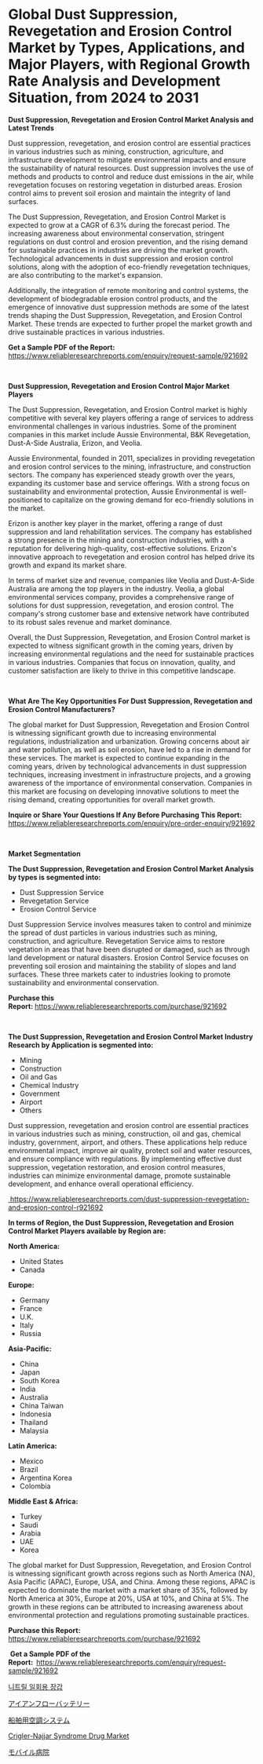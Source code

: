 <p><h1>Global Dust Suppression, Revegetation and Erosion Control Market by Types, Applications, and Major Players, with Regional Growth Rate Analysis and Development Situation, from 2024 to 2031</h1></p><p><strong>Dust Suppression, Revegetation and Erosion Control Market Analysis and Latest Trends</strong></p>
<p><p>Dust suppression, revegetation, and erosion control are essential practices in various industries such as mining, construction, agriculture, and infrastructure development to mitigate environmental impacts and ensure the sustainability of natural resources. Dust suppression involves the use of methods and products to control and reduce dust emissions in the air, while revegetation focuses on restoring vegetation in disturbed areas. Erosion control aims to prevent soil erosion and maintain the integrity of land surfaces.</p><p>The Dust Suppression, Revegetation, and Erosion Control Market is expected to grow at a CAGR of 6.3% during the forecast period. The increasing awareness about environmental conservation, stringent regulations on dust control and erosion prevention, and the rising demand for sustainable practices in industries are driving the market growth. Technological advancements in dust suppression and erosion control solutions, along with the adoption of eco-friendly revegetation techniques, are also contributing to the market's expansion.</p><p>Additionally, the integration of remote monitoring and control systems, the development of biodegradable erosion control products, and the emergence of innovative dust suppression methods are some of the latest trends shaping the Dust Suppression, Revegetation, and Erosion Control Market. These trends are expected to further propel the market growth and drive sustainable practices in various industries.</p></p>
<p><strong>Get a Sample PDF of the Report:&nbsp;</strong> <a href="https://www.reliableresearchreports.com/enquiry/request-sample/921692">https://www.reliableresearchreports.com/enquiry/request-sample/921692</a></p>
<p>&nbsp;</p>
<p><strong>Dust Suppression, Revegetation and Erosion Control Major Market Players</strong></p>
<p><p>The Dust Suppression, Revegetation, and Erosion Control market is highly competitive with several key players offering a range of services to address environmental challenges in various industries. Some of the prominent companies in this market include Aussie Environmental, B&K Revegetation, Dust-A-Side Australia, Erizon, and Veolia.</p><p>Aussie Environmental, founded in 2011, specializes in providing revegetation and erosion control services to the mining, infrastructure, and construction sectors. The company has experienced steady growth over the years, expanding its customer base and service offerings. With a strong focus on sustainability and environmental protection, Aussie Environmental is well-positioned to capitalize on the growing demand for eco-friendly solutions in the market.</p><p>Erizon is another key player in the market, offering a range of dust suppression and land rehabilitation services. The company has established a strong presence in the mining and construction industries, with a reputation for delivering high-quality, cost-effective solutions. Erizon's innovative approach to revegetation and erosion control has helped drive its growth and expand its market share.</p><p>In terms of market size and revenue, companies like Veolia and Dust-A-Side Australia are among the top players in the industry. Veolia, a global environmental services company, provides a comprehensive range of solutions for dust suppression, revegetation, and erosion control. The company's strong customer base and extensive network have contributed to its robust sales revenue and market dominance.</p><p>Overall, the Dust Suppression, Revegetation, and Erosion Control market is expected to witness significant growth in the coming years, driven by increasing environmental regulations and the need for sustainable practices in various industries. Companies that focus on innovation, quality, and customer satisfaction are likely to thrive in this competitive landscape.</p></p>
<p>&nbsp;</p>
<p><strong>What Are The Key Opportunities For Dust Suppression, Revegetation and Erosion Control Manufacturers?</strong></p>
<p><p>The global market for Dust Suppression, Revegetation and Erosion Control is witnessing significant growth due to increasing environmental regulations, industrialization and urbanization. Growing concerns about air and water pollution, as well as soil erosion, have led to a rise in demand for these services. The market is expected to continue expanding in the coming years, driven by technological advancements in dust suppression techniques, increasing investment in infrastructure projects, and a growing awareness of the importance of environmental conservation. Companies in this market are focusing on developing innovative solutions to meet the rising demand, creating opportunities for overall market growth.</p></p>
<p><strong>Inquire or Share Your Questions If Any Before Purchasing This Report:</strong> <a href="https://www.reliableresearchreports.com/enquiry/pre-order-enquiry/921692">https://www.reliableresearchreports.com/enquiry/pre-order-enquiry/921692</a></p>
<p>&nbsp;</p>
<p><strong>Market Segmentation</strong></p>
<p><strong>The Dust Suppression, Revegetation and Erosion Control Market Analysis by types is segmented into:</strong></p>
<p><ul><li>Dust Suppression Service</li><li>Revegetation Service</li><li>Erosion Control Service</li></ul></p>
<p><p>Dust Suppression Service involves measures taken to control and minimize the spread of dust particles in various industries such as mining, construction, and agriculture. Revegetation Service aims to restore vegetation in areas that have been disrupted or damaged, such as through land development or natural disasters. Erosion Control Service focuses on preventing soil erosion and maintaining the stability of slopes and land surfaces. These three markets cater to industries looking to promote sustainability and environmental conservation.</p></p>
<p><strong>Purchase this Report:&nbsp;</strong><a href="https://www.reliableresearchreports.com/purchase/921692">https://www.reliableresearchreports.com/purchase/921692</a></p>
<p>&nbsp;</p>
<p><strong>The Dust Suppression, Revegetation and Erosion Control Market Industry Research by Application is segmented into:</strong></p>
<p><ul><li>Mining</li><li>Construction</li><li>Oil and Gas</li><li>Chemical Industry</li><li>Government</li><li>Airport</li><li>Others</li></ul></p>
<p><p>Dust suppression, revegetation and erosion control are essential practices in various industries such as mining, construction, oil and gas, chemical industry, government, airport, and others. These applications help reduce environmental impact, improve air quality, protect soil and water resources, and ensure compliance with regulations. By implementing effective dust suppression, vegetation restoration, and erosion control measures, industries can minimize environmental damage, promote sustainable development, and enhance overall operational efficiency.</p></p>
<p><a href="https://www.reliableresearchreports.com/dust-suppression-revegetation-and-erosion-control-r921692">&nbsp;https://www.reliableresearchreports.com/dust-suppression-revegetation-and-erosion-control-r921692</a></p>
<p><strong>In terms of Region, the Dust Suppression, Revegetation and Erosion Control Market Players available by Region are:</strong></p>
<p>
    <p> <strong> North America: </strong>
        <ul>
            <li>United States</li>
            <li>Canada</li>
        </ul>
        </p> 
    <p> <strong> Europe: </strong>
        <ul>
            <li>Germany</li>
            <li>France</li>
            <li>U.K.</li>
            <li>Italy</li>
            <li>Russia</li>
        </ul>
        </p> 
    <p> <strong> Asia-Pacific: </strong>
        <ul>
            <li>China</li>
            <li>Japan</li>
            <li>South Korea</li>
            <li>India</li>
            <li>Australia</li>
            <li>China Taiwan</li>
            <li>Indonesia</li>
            <li>Thailand</li>
            <li>Malaysia</li>
        </ul>
        </p> 
    <p> <strong> Latin America: </strong>
        <ul>
            <li>Mexico</li>
            <li>Brazil</li>
            <li>Argentina Korea</li>
            <li>Colombia</li>
        </ul>
        </p> 
    <p> <strong> Middle East & Africa: </strong>
        <ul>
            <li>Turkey</li>
            <li>Saudi</li>
            <li>Arabia</li>
            <li>UAE</li>
            <li>Korea</li>
        </ul>
    </p>
    </p>
<p><p>The global market for Dust Suppression, Revegetation, and Erosion Control is witnessing significant growth across regions such as North America (NA), Asia Pacific (APAC), Europe, USA, and China. Among these regions, APAC is expected to dominate the market with a market share of 35%, followed by North America at 30%, Europe at 20%, USA at 10%, and China at 5%. The growth in these regions can be attributed to increasing awareness about environmental protection and regulations promoting sustainable practices.</p></p>
<p><strong>Purchase this Report: </strong><a href="https://www.reliableresearchreports.com/purchase/921692">https://www.reliableresearchreports.com/purchase/921692</a></p>
<p>&nbsp;<strong>Get a Sample PDF of the Report:&nbsp;&nbsp;</strong><a href="https://www.reliableresearchreports.com/enquiry/request-sample/921692">https://www.reliableresearchreports.com/enquiry/request-sample/921692</a></p>
<p><strong></strong></p>
<p><p><a href="https://medium.com/@ikeschumm04/nitrile-disposable-gloves-%EC%8B%9C%EC%9E%A5-%EC%A7%80%ED%91%9C-%ED%95%B4%EB%8F%85-%EC%8B%9C%EC%9E%A5-%EC%A0%90%EC%9C%A0%EC%9C%A8-%ED%8A%B8%EB%A0%8C%EB%93%9C-%EB%B0%8F-%EC%84%B1%EC%9E%A5-%EC%96%91%EC%83%81-3ff0fd371555">니트릴 일회용 장갑</a></p><p><a href="https://github.com/tanyaali3/Market-Research-Report-List-1/blob/main/988422360946.md">アイアンフローバッテリー</a></p><p><a href="https://medium.com/@peterpatel626/%E3%83%9E%E3%83%AA%E3%83%B3hvac%E3%82%B7%E3%82%B9%E3%83%86%E3%83%A0%E5%B8%82%E5%A0%B4-%E7%AB%B6%E4%BA%89%E5%88%86%E6%9E%90-%E5%B8%82%E5%A0%B4%E5%8B%95%E5%90%91-2031%E5%B9%B4%E3%81%BE%E3%81%A7%E3%81%AE%E4%BA%88%E6%B8%AC-416337390e2e">船舶用空調システム</a></p><p><a href="https://www.linkedin.com/pulse/crigler-najjar-syndrome-drug-market-comprehensive-assessment-w1f0e">Crigler-Najjar Syndrome Drug Market</a></p><p><a href="https://github.com/DwightHuels1/Market-Research-Report-List-1/blob/main/879086060947.md">モバイル病院</a></p></p>